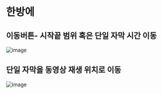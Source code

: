 한방에 
======

이동버튼- 시작끝 범위 혹은 단일 자막 시간 이동
-------------------------------------------

![image](https://user-images.githubusercontent.com/30430227/166628477-47c57264-b4fd-4f29-b010-c93edb346699.png)


단일 자막을 동영상 재생 위치로 이동
-------------------------

![image](https://user-images.githubusercontent.com/30430227/166628634-866994b8-8eac-4d66-bd6e-8977020a37c5.png)

